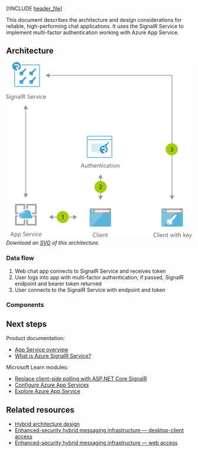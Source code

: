 [!INCLUDE [header_file](../../../includes/sol-idea-header.md)]

This document describes the architecture and design considerations for reliable, high-performing chat applications.
It uses the SignalR Service to implement multi-factor authentication working with Azure App Service.

## Architecture

![Architecture Diagram](../media/cross-platform-chat.png)
*Download an [SVG](../media/cross-platform-chat.svg) of this architecture.*

### Data flow

1. Web chat app connects to SignalR Service and receives token
1. User logs into app with multi-factor authentication; if passed, SignalR endpoint and bearer token returned
1. User connects to the SignalR Service with endpoint and token

### Components

## Next steps

Product documentation:

- [App Service overview](/azure/app-service/overview)
- [What is Azure SignalR Service?](/azure/azure-signalr/signalr-overview)

Microsoft Learn modules:

- [Replace client-side polling with ASP.NET Core SignalR](/learn/modules/aspnet-core-signalr-polling-fix)
- [Configure Azure App Services](/learn/modules/configure-azure-app-services)
- [Explore Azure App Service](/learn/modules/introduction-to-azure-app-service)

## Related resources

- [Hybrid architecture design](../../hybrid/hybrid-start-here.md)
- [Enhanced-security hybrid messaging infrastructure — desktop-client access](../../example-scenario/hybrid/secure-hybrid-messaging-client.yml)
- [Enhanced-security hybrid messaging infrastructure — web access](../../example-scenario/hybrid/secure-hybrid-messaging-web.yml)
